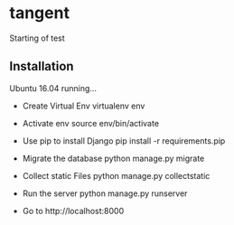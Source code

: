 # tangent
Starting of test

Installation
------------
Ubuntu 16.04 running...

* Create Virtual Env
virtualenv env

* Activate env
source env/bin/activate

* Use pip to install Django
pip install -r requirements.pip

* Migrate the database
python manage.py migrate

* Collect static Files
python manage.py collectstatic

* Run the server
python manage.py runserver

* Go to http://localhost:8000
